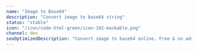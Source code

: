```yaml
---
name: "Image to Base64"
description: "Convert image to base64 string"
status: "stable"
icon: "/icon/code-html-green/icon-192-maskable.png"
channel: dev
seoOptimizedDescription: "Convert image to base64 online. Free & no ads."
---
```

